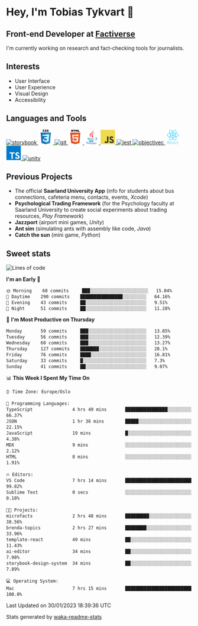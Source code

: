 # Hey, I'm Tobias Tykvart 🦉

## Front-end Developer at [Factiverse](https://www.factiverse.no/)

I'm currently working on research and fact-checking tools for journalists.

## Interests

- User Interface
- User Experience
- Visual Design
- Accessibility

## Languages and Tools

<!-- https://devicon.dev/ -->
<p align="left"> <a href="https://storybook.js.org/" target="_blank" rel="noreferrer"> <img src="https://cdn.jsdelivr.net/gh/devicons/devicon/icons/storybook/storybook-original.svg" alt="storybook" width="40" height="40"/> </a> <a href="https://www.w3schools.com/css/" target="_blank" rel="noreferrer"> <img src="https://raw.githubusercontent.com/devicons/devicon/master/icons/css3/css3-original-wordmark.svg" alt="css3" width="40" height="40"/> </a> <a href="https://git-scm.com/" target="_blank" rel="noreferrer"> <img src="https://www.vectorlogo.zone/logos/git-scm/git-scm-icon.svg" alt="git" width="40" height="40"/> </a> <a href="https://www.w3.org/html/" target="_blank" rel="noreferrer"> <img src="https://raw.githubusercontent.com/devicons/devicon/master/icons/html5/html5-original-wordmark.svg" alt="html5" width="40" height="40"/> </a> <a href="https://www.java.com" target="_blank" rel="noreferrer"> <img src="https://raw.githubusercontent.com/devicons/devicon/master/icons/java/java-original.svg" alt="java" width="40" height="40"/> </a> <a href="https://developer.mozilla.org/en-US/docs/Web/JavaScript" target="_blank" rel="noreferrer"> <img src="https://raw.githubusercontent.com/devicons/devicon/master/icons/javascript/javascript-original.svg" alt="javascript" width="40" height="40"/> </a> <a href="https://jestjs.io" target="_blank" rel="noreferrer"> <img src="https://www.vectorlogo.zone/logos/jestjsio/jestjsio-icon.svg" alt="jest" width="40" height="40"/> </a> <a href="https://developer.apple.com/library/archive/documentation/Cocoa/Conceptual/ProgrammingWithObjectiveC/Introduction/Introduction.html" target="_blank" rel="noreferrer"> <img src="https://www.vectorlogo.zone/logos/apple_objectivec/apple_objectivec-icon.svg" alt="objectivec" width="40" height="40"/> </a> <a href="https://reactjs.org/" target="_blank" rel="noreferrer"> <img src="https://raw.githubusercontent.com/devicons/devicon/master/icons/react/react-original-wordmark.svg" alt="react" width="40" height="40"/> </a> <a href="https://www.typescriptlang.org/" target="_blank" rel="noreferrer"> <img src="https://raw.githubusercontent.com/devicons/devicon/master/icons/typescript/typescript-original.svg" alt="typescript" width="40" height="40"/> </a> <a href="https://unity.com/" target="_blank" rel="noreferrer"> <img src="https://www.vectorlogo.zone/logos/unity3d/unity3d-icon.svg" alt="unity" width="40" height="40"/> </a> </p>

## Previous Projects

- The official **Saarland University App** (info for students about bus connections, cafeteria menu, contacts, events, _Xcode_)
- **Psychological Trading Framework** (for the Psychology faculty at Saarland University to create social experiments about trading resources, _Play Framework_)
- **Jazzport** (airport mini games, _Unity_)
- **Ant sim** (simulating ants with assembly like code, _Java_)
- **Catch the sun** (mini game, _Python_)

## Sweet stats

<!--START_SECTION:waka-->
![Lines of code](https://img.shields.io/badge/From%20Hello%20World%20I%27ve%20Written-174%20Thousand%20lines%20of%20code-blue)

**I'm an Early 🐤** 

```text
🌞 Morning    68 commits     ███░░░░░░░░░░░░░░░░░░░░░░   15.04% 
🌆 Daytime    290 commits    ████████████████░░░░░░░░░   64.16% 
🌃 Evening    43 commits     ██░░░░░░░░░░░░░░░░░░░░░░░   9.51% 
🌙 Night      51 commits     ██░░░░░░░░░░░░░░░░░░░░░░░   11.28%

```
📅 **I'm Most Productive on Thursday** 

```text
Monday       59 commits     ███░░░░░░░░░░░░░░░░░░░░░░   13.05% 
Tuesday      56 commits     ███░░░░░░░░░░░░░░░░░░░░░░   12.39% 
Wednesday    60 commits     ███░░░░░░░░░░░░░░░░░░░░░░   13.27% 
Thursday     127 commits    ███████░░░░░░░░░░░░░░░░░░   28.1% 
Friday       76 commits     ████░░░░░░░░░░░░░░░░░░░░░   16.81% 
Saturday     33 commits     █░░░░░░░░░░░░░░░░░░░░░░░░   7.3% 
Sunday       41 commits     ██░░░░░░░░░░░░░░░░░░░░░░░   9.07%

```


📊 **This Week I Spent My Time On** 

```text
⌚︎ Time Zone: Europe/Oslo

💬 Programming Languages: 
TypeScript               4 hrs 49 mins       ████████████████░░░░░░░░░   66.37% 
JSON                     1 hr 36 mins        █████░░░░░░░░░░░░░░░░░░░░   22.15% 
JavaScript               19 mins             █░░░░░░░░░░░░░░░░░░░░░░░░   4.38% 
MDX                      9 mins              ░░░░░░░░░░░░░░░░░░░░░░░░░   2.12% 
HTML                     8 mins              ░░░░░░░░░░░░░░░░░░░░░░░░░   1.91%

🔥 Editors: 
VS Code                  7 hrs 14 mins       █████████████████████████   99.82% 
Sublime Text             0 secs              ░░░░░░░░░░░░░░░░░░░░░░░░░   0.18%

🐱‍💻 Projects: 
microfacts               2 hrs 48 mins       █████████░░░░░░░░░░░░░░░░   38.56% 
brenda-topics            2 hrs 27 mins       ████████░░░░░░░░░░░░░░░░░   33.96% 
template-react           49 mins             ██░░░░░░░░░░░░░░░░░░░░░░░   11.43% 
ai-editor                34 mins             ██░░░░░░░░░░░░░░░░░░░░░░░   7.98% 
storybook-design-system  34 mins             ██░░░░░░░░░░░░░░░░░░░░░░░   7.89%

💻 Operating System: 
Mac                      7 hrs 15 mins       █████████████████████████   100.0%

```


 Last Updated on 30/01/2023 18:39:36 UTC
<!--END_SECTION:waka-->

Stats generated by [waka-readme-stats](https://github.com/anmol098/waka-readme-stats)
